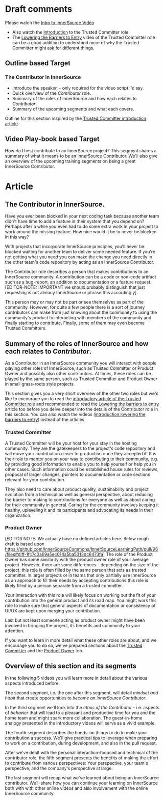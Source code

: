 # Draft comments

 Please watch the [Intro to InnerSource Video](https://www.safaribooksonline.com/videos/introduction-to-innersource/9781492041504)
* Also watch the [Introduction](https://learning.oreilly.com/videos/the-trusted-committer/9781492047599/9781492047599-video323925) to the Trusted Committer role.
* The [Lowering the Barriers to Entry](https://learning.oreilly.com/videos/the-trusted-committer/9781492047599/9781492047599-video323929) video of the Trusted Committer role can be a good addition to understand more of why the Trusted Committer might ask for different things.

## Outline based Target
### The Contributor in InnerSource

  - Introduce the speaker. - only required for the video script I'd say. 
  - Quick overview of the _Contributor_ role.
  - Summary of the roles of InnerSource and how each relates to _Contributor_.
  - Summary of the upcoming segments and what each covers.

Outline for this section inspired by the [Trusted Committer introduction article](link).

## Video Play-book based Target
How do I best contribute to an InnerSource project?  This segment shares a summary of what it means to be an InnerSource Contributor.  We'll also give an overview of the upcoming training segments on being a great InnerSource Contributor.



# Article

## The Contributor in InnerSource.

Have you ever been blocked in your next coding task because another team didn't have time to add a feature in their system that you depend on?
Perhaps after a while you even had to do some extra work in your project to work around the missing feature.
How nice would it be to never be blocked in this way?

With projects that incorporate InnerSource principles, you'll never be blocked waiting for another team to deliver some needed feature.
If you're not getting what you need you can make the change you need directly in the other team's code repository by acting as an InnerSource Contributor.

The Contributor role describes a person that makes contributions to an InnerSource community.
A contribution can be a code or non-code artifact such as a bug-report, an addition to documentation or a feature request. 
[EDITOR-NOTE: IMPORTANT we should probably distinguish that just requesting is not already InnerSource or phrase this accordingly].

This person may or may not be part or see themselves as part of the community.
However, for quite a few people there is a sort of journey contributors can make from just knowing about the community to using the community's product to interacting with members of the community and finally starting to contribute.
Finally, some of them may even become Trusted Committers.


## Summary of the roles of InnerSource and how each relates to _Contributor_.

As a Contributor in an InnerSource community you will interact with people playing other roles of InnerSource, such as Trusted Committer or Product Owner and possibly also other contributors.
At times, these roles can be played by the same person, such as Trusted Committer and Product Owner in small grass-roots style projects.

This section gives you a very short overview of the other two roles but we'd like to encourage you to read the [introductory article of the Trusted Committer role]() and recommended to read the [Lowering the barriers to entry]() article too before you delve deeper into the details of the Contributor role in this section.
You can also watch the videos ([introduction](intro-trusted-committer),[lowering the barriers to entry](tc-lowering-the-barriers-to-entry)) instead of the articles.

### Trusted Committer

A Trusted Committer will be your host for your stay in the hosting community.
They are the gatekeepers to the project's code repository and will move your contribution closer to production once they accepted it. 
It is their role to mentor you on your way to contributing to their community, e.g. by providing good information to enable you to help yourself or help you in other cases.
Such information could be established house rules for reviews, proposal of larger changes,  pointers to documentation or code sections relevant for your contribution.

They also need to care about product quality, sustainability and project evolution from a technical as well as general perspective, about reducing the barrier to making to contributions for everyone as well as about caring for their community in general.
Caring for the community involves keeping it healthy, upleveling it and its participants and advocating its needs in their organization.


### Product Owner
[EDITOR NOTE: We actually have no defined articles here. Below rough draft is based upon https://github.com/InnerSourceCommons/InnerSourceLearningPath/pull/96/files#diff-1fc7c3a09a5ec014a5ba5313dc6473fa]
The role of the Product Owner has some similarity with the product owner role of your average project.
However, there are some differences - depending on the size of the project, this role is often filled by the same person that acts as trusted committer.
In larger projects or in teams that only partially use InnerSource as an approach to fill their needs by accepting contributions this role is likely filled by a person separate from a trusted committer.

Your interaction with this role will likely focus on working out the fit of your contribution into the general product and its road map. 
You might work this role to make sure that general aspects of documentation or consistency of UI/UX are kept upon merging your contribution.  

Last but not least someone acting as product owner might have been involved in bringing the project, its benefits and community to your attention. 


If you want to learn in more detail what these other roles are about, and we encourage you to do so, we've prepared sections about the [Trusted Committer](link) and the [Product Owner](link) too.


## Overview of this section and its segments
In the following 5 videos you will learn more in detail about the various aspects introduced before. 

The second segment, i.e. the one after this segment, will detail _mindset and habit_ that create opportunities to _become an InnerSource Contributor_.

In the third segment we'll look into the _ethos of the Contributor_ - i.e. aspects of _behavior_ that will lead to a pleasant and productive time for you and the home team and might spark more collaboration.
The guest-in-home analogy presented in the introductory videos will serve as a vivid example. 

The fourth segment describes the hands-on things to do to make your contribution a success.
We'll give practical tips to leverage when preparing to work on a contribution, during development, and also in the pull request.  

After we've dealt with the personal interaction-focused and technical of the contributor role, the fifth segment presents the benefits of making the effort to contribute from various perspectives: Your perspective, your team's perspective, and the company's perspective at large.

The last segment will recap what we've learned about being an InnerSource contributor.  We'll share how you can continue your learning on InnerSource both with with other online videos and also involvement with the online InnerSource community.


[intro-innersource]:https://www.safaribooksonline.com/videos/introduction-to-innersource/9781492041504
[intro-trusted-comitter]:https://learning.oreilly.com/videos/the-trusted-committer/9781492047599/9781492047599-video323925
[tc-lowering-the-barriers-to-entry]:https://learning.oreilly.com/videos/the-trusted-committer/9781492047599/9781492047599-video323929
